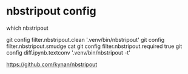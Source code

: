 # nbstripout config


which nbstripout

git config filter.nbstripout.clean '.venv/bin/nbstripout'
git config filter.nbstripout.smudge cat
git config filter.nbstripout.required true
git config diff.ipynb.textconv '.venv/bin/nbstripout -t'

https://github.com/kynan/nbstripout